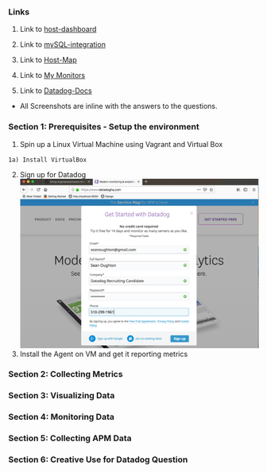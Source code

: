 ### Links

1) Link to [host-dashboard](https://app.datadoghq.com/dash/host/732018690?live=true&page=0&tile_size=m&is_auto=false&from_ts=1544806380000&to_ts=1544809980000)

2) Link to [mySQL-integration](https://app.datadoghq.com/dash/integration/12/mysql---overview?tile_size=m&page=0&is_auto=false&from_ts=1544806500000&to_ts=1544810100000&live=true)

3) Link to [Host-Map](https://app.datadoghq.com/infrastructure/map?fillby=avg%3Acpuutilization&sizeby=avg%3Anometric&groupby=availability-zone&nameby=name&nometrichosts=false&tvMode=false&nogrouphosts=true&palette=green_to_orange&paletteflip=false&node_type=host)

4) Link to [My Monitors](https://app.datadoghq.com/monitors/manage)

5) Link to [Datadog-Docs](https://docs.datadoghq.com/)


* All Screenshots are inline with the answers to the questions.

### Section 1: Prerequisites - Setup the environment
  1) Spin up a Linux Virtual Machine using Vagrant and Virtual Box
  
    1a) Install VirtualBox


  2) Sign up for Datadog
  ![sign up](./datadog-images/section-1/signup-for-datadog.png)
  3) Install the Agent on VM and get it reporting metrics

### Section 2: Collecting Metrics

### Section 3: Visualizing Data

### Section 4: Monitoring Data

### Section 5: Collecting APM Data

### Section 6: Creative Use for Datadog Question
